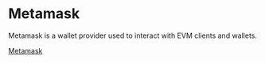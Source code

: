 # Metamask

Metamask is a wallet provider used to interact with EVM clients and wallets.

[Metamask](https://metamask.io/)
